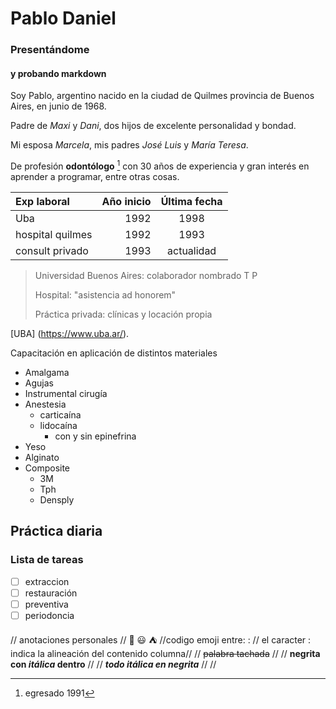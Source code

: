 # Pablo Daniel 
### Presentándome
#### y probando markdown

Soy Pablo, argentino nacido en la ciudad de Quilmes provincia de Buenos Aires,
en junio  de 1968.

Padre de *Maxi* y *Dani*, dos hijos de excelente personalidad y bondad. 

Mi esposa *Marcela*, mis padres *José Luis* y *María Teresa*.

De profesión **odontólogo** [^1] con 30 años de experiencia y gran interés en aprender a programar, entre otras cosas.
[^1]:egresado 1991


| Exp laboral | Año inicio | Última fecha |
| :----------- | -------:| :---------: |
| Uba | 1992 | 1998 |
| hospital quilmes | 1992 |1993 |
| consult privado | 1993 | actualidad |

> Universidad Buenos Aires: colaborador nombrado T P
> 
> Hospital: "asistencia ad honorem"
> 
> Práctica privada: clínicas y locación propia

[UBA] (https://www.uba.ar/).

Capacitación en aplicación de distintos materiales
* Amalgama
* Agujas
* Instrumental cirugía
* Anestesia
    * carticaína
  * lidocaína
    * con y sin epinefrina
* Yeso
* Alginato
* Composite
   * 3M
   * Tph
   * Densply
 
## Práctica diaria
### Lista de tareas
- [ ] extraccion
- [ ] restauración
- [ ] preventiva
- [ ] periodoncia

// anotaciones personales
// :hugs:  :smiley: :tent:  //codigo emoji entre: :
// el caracter : indica la alineación del contenido columna//
// ~~palabra tachada~~ //
// **negrita con _itálica_ dentro** //
// ***todo itálica en negrita*** //
// 
